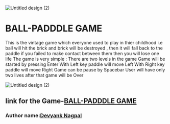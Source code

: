![Untitled design (2)](https://user-images.githubusercontent.com/78840243/137766991-397b07db-00d1-44ad-a34d-06ceb3dbcd94.gif)

# BALL-PADDDLE GAME
 This is the vintage game which everyone used to play in thier childhood i.e ball will hit the brick and brick will be destroyed , then it will fall back to the paddle if you failed to make contact between them then you will lose one life
 The game is very simple :
 There are two levels in the game
 Game will be started by pressing Enter
 With Left key paddle will move Left
  With Right key paddle will move Right
 Game can be pause by Spacebar 
 User will have only two lives after that game will be Over
 
 ![Untitled design (2)](https://user-images.githubusercontent.com/78840243/137766991-397b07db-00d1-44ad-a34d-06ceb3dbcd94.gif)

## link for the Game-[BALL-PADDDLE GAME](https://practical-neumann-b9debc.netlify.app/)

### Author name:[Devyank Nagpal](https://github.com/2devyank)
